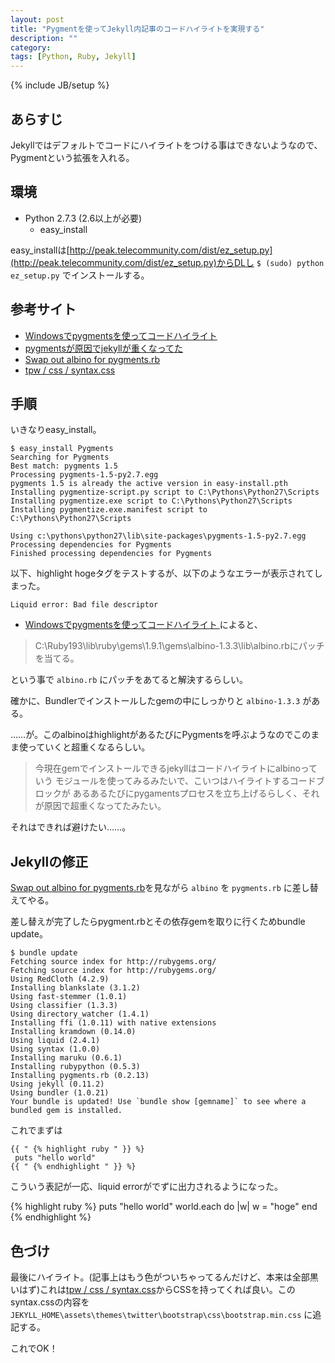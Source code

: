 ```yaml
---
layout: post
title: "Pygmentを使ってJekyll内記事のコードハイライトを実現する"
description: ""
category: 
tags: [Python, Ruby, Jekyll]
---
```

{% include JB/setup %}

## あらすじ

Jekyllではデフォルトでコードにハイライトをつける事はできないようなので、Pygmentという拡張を入れる。

## 環境

- Python 2.7.3 (2.6以上が必要)
  - easy_install

easy_installは[http://peak.telecommunity.com/dist/ez_setup.py](http://peak.telecommunity.com/dist/ez_setup.py)からDLし `$ (sudo) python ez_setup.py` でインストールする。

## 参考サイト

* [ Windowsでpygmentsを使ってコードハイライト ](http://fingaholic.tumblr.com/post/20841800395/windows-pygments)
* [pygmentsが原因でjekyllが重くなってた](http://d.hatena.ne.jp/hokaccha/20120808/1344436656)
* [Swap out albino for pygments.rb](https://github.com/tombell/jekyll/commit/b2a1d61c0407d6612450fe7d90a9a1a397aaa28e)
* [tpw / css / syntax.css](https://github.com/mojombo/tpw/blob/master/css/syntax.css)

## 手順

いきなりeasy_install。

    $ easy_install Pygments
    Searching for Pygments
    Best match: pygments 1.5
    Processing pygments-1.5-py2.7.egg
    pygments 1.5 is already the active version in easy-install.pth
    Installing pygmentize-script.py script to C:\Pythons\Python27\Scripts
    Installing pygmentize.exe script to C:\Pythons\Python27\Scripts
    Installing pygmentize.exe.manifest script to C:\Pythons\Python27\Scripts
    
    Using c:\pythons\python27\lib\site-packages\pygments-1.5-py2.7.egg
    Processing dependencies for Pygments
    Finished processing dependencies for Pygments

以下、highlight hogeタグをテストするが、以下のようなエラーが表示されてしまった。

    Liquid error: Bad file descriptor

* [ Windowsでpygmentsを使ってコードハイライト ](http://fingaholic.tumblr.com/post/20841800395/windows-pygments " Windowsでpygmentsを使ってコードハイライト ")によると、

> C:\Ruby193\lib\ruby\gems\1.9.1\gems\albino-1.3.3\lib\albino.rbにパッチを当てる。

という事で `albino.rb` にパッチをあてると解決するらしい。

確かに、Bundlerでインストールしたgemの中にしっかりと `albino-1.3.3` がある。

……が。このalbinoはhighlightがあるたびにPygmentsを呼ぶようなのでこのまま使っていくと超重くなるらしい。

> 今現在gemでインストールできるjekyllはコードハイライトにalbinoっていう
> モジュールを使ってみるみたいで、こいつはハイライトするコードブロックが
> あるあるたびにpygamentsプロセスを立ち上げるらしく、それが原因で超重くなってたみたい。

それはできれば避けたい……。

## Jekyllの修正

[Swap out albino for pygments.rb](https://github.com/tombell/jekyll/commit/b2a1d61c0407d6612450fe7d90a9a1a397aaa28e)を見ながら `albino` を `pygments.rb` に差し替えてやる。

差し替えが完了したらpygment.rbとその依存gemを取りに行くためbundle update。

    $ bundle update
    Fetching source index for http://rubygems.org/
    Fetching source index for http://rubygems.org/
    Using RedCloth (4.2.9)
    Installing blankslate (3.1.2)
    Using fast-stemmer (1.0.1)
    Using classifier (1.3.3)
    Using directory_watcher (1.4.1)
    Installing ffi (1.0.11) with native extensions
    Installing kramdown (0.14.0)
    Using liquid (2.4.1)
    Using syntax (1.0.0)
    Installing maruku (0.6.1)
    Installing rubypython (0.5.3)
    Installing pygments.rb (0.2.13)
    Using jekyll (0.11.2)
    Using bundler (1.0.21)
    Your bundle is updated! Use `bundle show [gemname]` to see where a bundled gem is installed.

これでまずは

    {{ " {% highlight ruby " }} %}
     puts "hello world"
    {{ " {% endhighlight " }} %}

こういう表記が一応、liquid errorがでずに出力されるようになった。

{% highlight ruby %}
puts "hello world"
world.each do |w|
  w = "hoge"
end
{% endhighlight %}

## 色づけ

最後にハイライト。(記事上はもう色がついちゃってるんだけど、本来は全部黒いはず)これは[tpw / css / syntax.css](https://github.com/mojombo/tpw/blob/master/css/syntax.css)からCSSを持ってくれば良い。このsyntax.cssの内容を `JEKYLL_HOME\assets\themes\twitter\bootstrap\css\bootstrap.min.css` に追記する。

これでOK！
